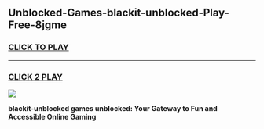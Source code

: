 
## Unblocked-Games-blackit-unblocked-Play-Free-8jgme
<h3>
<a href="https://premium76.site?title=blackit-unblocked&ref=21A">CLICK TO PLAY</a></h3>
<hr>

<h3>
<a href="https://premium76.site?title=blackit-unblocked&ref=21A">CLICK 2 PLAY</a>
  
</h3>

<a href="https://premium76.site?title=blackit-unblocked&ref=21A"><img src="https://clearcache.store/games.png"></a>


**blackit-unblocked games unblocked: Your Gateway to Fun and Accessible Online Gaming**
